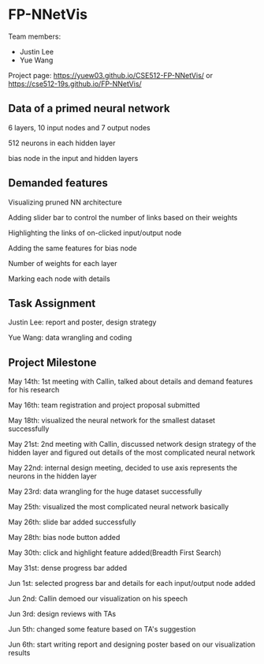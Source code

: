 
# FP-NNetVis
Team members:  
* Justin Lee  
* Yue Wang

Project page: https://yuew03.github.io/CSE512-FP-NNetVis/  or https://cse512-19s.github.io/FP-NNetVis/  
## Data of a primed neural network
6 layers, 10 input nodes and 7 output nodes

512 neurons in each hidden layer 

bias node in the input and hidden layers
## Demanded features
Visualizing pruned NN architecture

Adding slider bar to control the number of links based on their weights

Highlighting the links of on-clicked input/output node

Adding the same features for bias node

Number of weights for each layer

Marking each node with details

## Task Assignment
Justin Lee: report and poster, design strategy

Yue Wang: data wrangling and coding

## Project Milestone
May 14th: 1st meeting with Callin, talked about details and demand features for his research

May 16th: team registration and project proposal submitted

May 18th: visualized the neural network for the smallest dataset successfully

May 21st: 2nd meeting with Callin, discussed network design strategy of the hidden layer and figured out details of the most complicated neural network

May 22nd: internal design meeting, decided to use axis represents the neurons in the hidden layer

May 23rd: data wrangling for the huge dataset successfully

May 25th: visualized the most complicated neural network basically

May 26th: slide bar added successfully

May 28th: bias node button added

May 30th: click and highlight feature added(Breadth First Search)

May 31st: dense progress bar added

Jun 1st: selected progress bar and details for each input/output node added

Jun 2nd: Callin demoed our visualization on his speech

Jun 3rd: design reviews with TAs

Jun 5th: changed some feature based on TA's suggestion

Jun 6th: start writing report and designing poster based on our visualization results